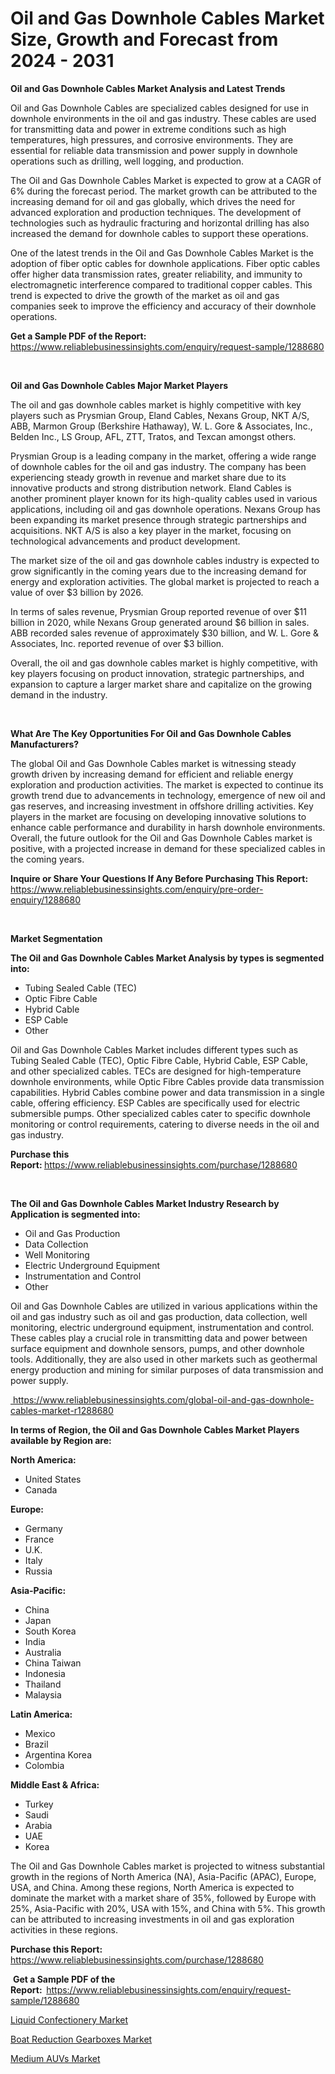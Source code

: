 <p><h1>Oil and Gas Downhole Cables Market Size, Growth and Forecast from 2024 - 2031</h1></p><p><strong>Oil and Gas Downhole Cables Market Analysis and Latest Trends</strong></p>
<p><p>Oil and Gas Downhole Cables are specialized cables designed for use in downhole environments in the oil and gas industry. These cables are used for transmitting data and power in extreme conditions such as high temperatures, high pressures, and corrosive environments. They are essential for reliable data transmission and power supply in downhole operations such as drilling, well logging, and production.</p><p>The Oil and Gas Downhole Cables Market is expected to grow at a CAGR of 6% during the forecast period. The market growth can be attributed to the increasing demand for oil and gas globally, which drives the need for advanced exploration and production techniques. The development of technologies such as hydraulic fracturing and horizontal drilling has also increased the demand for downhole cables to support these operations.</p><p>One of the latest trends in the Oil and Gas Downhole Cables Market is the adoption of fiber optic cables for downhole applications. Fiber optic cables offer higher data transmission rates, greater reliability, and immunity to electromagnetic interference compared to traditional copper cables. This trend is expected to drive the growth of the market as oil and gas companies seek to improve the efficiency and accuracy of their downhole operations.</p></p>
<p><strong>Get a Sample PDF of the Report:&nbsp;</strong> <a href="https://www.reliablebusinessinsights.com/enquiry/request-sample/1288680">https://www.reliablebusinessinsights.com/enquiry/request-sample/1288680</a></p>
<p>&nbsp;</p>
<p><strong>Oil and Gas Downhole Cables Major Market Players</strong></p>
<p><p>The oil and gas downhole cables market is highly competitive with key players such as Prysmian Group, Eland Cables, Nexans Group, NKT A/S, ABB, Marmon Group (Berkshire Hathaway), W. L. Gore & Associates, Inc., Belden Inc., LS Group, AFL, ZTT, Tratos, and Texcan amongst others.</p><p>Prysmian Group is a leading company in the market, offering a wide range of downhole cables for the oil and gas industry. The company has been experiencing steady growth in revenue and market share due to its innovative products and strong distribution network. Eland Cables is another prominent player known for its high-quality cables used in various applications, including oil and gas downhole operations. Nexans Group has been expanding its market presence through strategic partnerships and acquisitions. NKT A/S is also a key player in the market, focusing on technological advancements and product development.</p><p>The market size of the oil and gas downhole cables industry is expected to grow significantly in the coming years due to the increasing demand for energy and exploration activities. The global market is projected to reach a value of over $3 billion by 2026. </p><p>In terms of sales revenue, Prysmian Group reported revenue of over $11 billion in 2020, while Nexans Group generated around $6 billion in sales. ABB recorded sales revenue of approximately $30 billion, and W. L. Gore & Associates, Inc. reported revenue of over $3 billion.</p><p>Overall, the oil and gas downhole cables market is highly competitive, with key players focusing on product innovation, strategic partnerships, and expansion to capture a larger market share and capitalize on the growing demand in the industry.</p></p>
<p>&nbsp;</p>
<p><strong>What Are The Key Opportunities For Oil and Gas Downhole Cables Manufacturers?</strong></p>
<p><p>The global Oil and Gas Downhole Cables market is witnessing steady growth driven by increasing demand for efficient and reliable energy exploration and production activities. The market is expected to continue its growth trend due to advancements in technology, emergence of new oil and gas reserves, and increasing investment in offshore drilling activities. Key players in the market are focusing on developing innovative solutions to enhance cable performance and durability in harsh downhole environments. Overall, the future outlook for the Oil and Gas Downhole Cables market is positive, with a projected increase in demand for these specialized cables in the coming years.</p></p>
<p><strong>Inquire or Share Your Questions If Any Before Purchasing This Report:</strong> <a href="https://www.reliablebusinessinsights.com/enquiry/pre-order-enquiry/1288680">https://www.reliablebusinessinsights.com/enquiry/pre-order-enquiry/1288680</a></p>
<p>&nbsp;</p>
<p><strong>Market Segmentation</strong></p>
<p><strong>The Oil and Gas Downhole Cables Market Analysis by types is segmented into:</strong></p>
<p><ul><li>Tubing Sealed Cable (TEC)</li><li>Optic Fibre Cable</li><li>Hybrid Cable</li><li>ESP Cable</li><li>Other</li></ul></p>
<p><p>Oil and Gas Downhole Cables Market includes different types such as Tubing Sealed Cable (TEC), Optic Fibre Cable, Hybrid Cable, ESP Cable, and other specialized cables. TECs are designed for high-temperature downhole environments, while Optic Fibre Cables provide data transmission capabilities. Hybrid Cables combine power and data transmission in a single cable, offering efficiency. ESP Cables are specifically used for electric submersible pumps. Other specialized cables cater to specific downhole monitoring or control requirements, catering to diverse needs in the oil and gas industry.</p></p>
<p><strong>Purchase this Report:&nbsp;</strong><a href="https://www.reliablebusinessinsights.com/purchase/1288680">https://www.reliablebusinessinsights.com/purchase/1288680</a></p>
<p>&nbsp;</p>
<p><strong>The Oil and Gas Downhole Cables Market Industry Research by Application is segmented into:</strong></p>
<p><ul><li>Oil and Gas Production</li><li>Data Collection</li><li>Well Monitoring</li><li>Electric Underground Equipment</li><li>Instrumentation and Control</li><li>Other</li></ul></p>
<p><p>Oil and Gas Downhole Cables are utilized in various applications within the oil and gas industry such as oil and gas production, data collection, well monitoring, electric underground equipment, instrumentation and control. These cables play a crucial role in transmitting data and power between surface equipment and downhole sensors, pumps, and other downhole tools. Additionally, they are also used in other markets such as geothermal energy production and mining for similar purposes of data transmission and power supply.</p></p>
<p><a href="https://www.reliablebusinessinsights.com/global-oil-and-gas-downhole-cables-market-r1288680">&nbsp;https://www.reliablebusinessinsights.com/global-oil-and-gas-downhole-cables-market-r1288680</a></p>
<p><strong>In terms of Region, the Oil and Gas Downhole Cables Market Players available by Region are:</strong></p>
<p>
    <p> <strong> North America: </strong>
        <ul>
            <li>United States</li>
            <li>Canada</li>
        </ul>
        </p> 
    <p> <strong> Europe: </strong>
        <ul>
            <li>Germany</li>
            <li>France</li>
            <li>U.K.</li>
            <li>Italy</li>
            <li>Russia</li>
        </ul>
        </p> 
    <p> <strong> Asia-Pacific: </strong>
        <ul>
            <li>China</li>
            <li>Japan</li>
            <li>South Korea</li>
            <li>India</li>
            <li>Australia</li>
            <li>China Taiwan</li>
            <li>Indonesia</li>
            <li>Thailand</li>
            <li>Malaysia</li>
        </ul>
        </p> 
    <p> <strong> Latin America: </strong>
        <ul>
            <li>Mexico</li>
            <li>Brazil</li>
            <li>Argentina Korea</li>
            <li>Colombia</li>
        </ul>
        </p> 
    <p> <strong> Middle East & Africa: </strong>
        <ul>
            <li>Turkey</li>
            <li>Saudi</li>
            <li>Arabia</li>
            <li>UAE</li>
            <li>Korea</li>
        </ul>
    </p>
    </p>
<p><p>The Oil and Gas Downhole Cables market is projected to witness substantial growth in the regions of North America (NA), Asia-Pacific (APAC), Europe, USA, and China. Among these regions, North America is expected to dominate the market with a market share of 35%, followed by Europe with 25%, Asia-Pacific with 20%, USA with 15%, and China with 5%. This growth can be attributed to increasing investments in oil and gas exploration activities in these regions.</p></p>
<p><strong>Purchase this Report: </strong><a href="https://www.reliablebusinessinsights.com/purchase/1288680">https://www.reliablebusinessinsights.com/purchase/1288680</a></p>
<p>&nbsp;<strong>Get a Sample PDF of the Report:&nbsp;&nbsp;</strong><a href="https://www.reliablebusinessinsights.com/enquiry/request-sample/1288680">https://www.reliablebusinessinsights.com/enquiry/request-sample/1288680</a></p>
<p><strong></strong></p>
<p><p><a href="https://issuu.com/reportprime-2/docs/liquid-confectionery-market-size-2030.pptx">Liquid Confectionery Market</a></p><p><a href="https://github.com/muhammadasraf467/Market-Research-Report-List-1/blob/main/boat-reduction-gearboxes-market.md">Boat Reduction Gearboxes Market</a></p><p><a href="https://github.com/sosoelmasry38/Market-Research-Report-List-1/blob/main/medium-auvs-market.md">Medium AUVs Market</a></p></p>